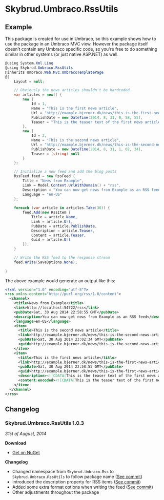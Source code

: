 Skybrud.Umbraco.RssUtils
========================

## Example

This package is created for use in Umbraco, so this example shows how to use the package in an Umbraco MVC view. However the package itself doesn't contain any Umbraco specific code, so you're free to do something similar in other systems (or just native ASP.NET) as well.

```C#
@using System.Xml.Linq
@using Skybrud.Umbraco.RssUtils
@inherits Umbraco.Web.Mvc.UmbracoTemplatePage
@{
    Layout = null;

    // Obviously the news articles shouldn't be hardcoded
    var articles = new[] {
        new {
            Id = 1,
            Name = "This is the first news article",
            Url = "http://example.bjerner.dk/news/this-is-the-first-news-article/",
            PublishDate = new DateTime(2014, 8, 31, 0, 58, 55),
            Teaser = "This is the teaser text of the first news article"
        },
        new {
            Id = 2,
            Name = "This is the second news article",
            Url = "http://example.bjerner.dk/news/this-is-the-second-news-article/",
            PublishDate = new DateTime(2014, 8, 31, 1, 02, 34),
            Teaser = (string) null
        }
    };

    // Initialize a new feed and add the blog posts
    RssFeed feed = new RssFeed {
        Title = "News from Example",
        Link = Model.Content.UrlWithDomain() + "rss",
        Description = "You can now get news from Example as an RSS feed",
        Language = "en-US"
    };
    
    foreach (var article in articles.Take(30)) {
        feed.Add(new RssItem {
            Title = article.Name,
            Link = article.Url,
            PubDate = article.PublishDate,
            Description = article.Teaser,
            Content = article.Teaser,
            Guid = article.Url
        });
    }

    // Write the RSS feed to the response stream
    feed.Write(SaveOptions.None);
    
}
```

The above example would generate an output like this:

```xml
<?xml version="1.0" encoding="utf-8"?>
<rss xmlns:content="http://purl.org/rss/1.0/content">
  <channel>
    <title>News from Example</title>
    <link>http://localhost:54722/rss</link>
    <pubDate>Sat, 30 Aug 2014 22:58:55 GMT</pubDate>
    <description>You can now get news from Example as an RSS feed</description>
    <language>en-US</language>
    <item>
      <title>This is the second news article</title>
      <link>http://example.bjerner.dk/news/this-is-the-second-news-article/</link>
      <pubDate>Sat, 30 Aug 2014 23:02:34 GMT</pubDate>
      <guid>http://example.bjerner.dk/news/this-is-the-second-news-article/</guid>
    </item>
    <item>
      <title>This is the first news article</title>
      <link>http://example.bjerner.dk/news/this-is-the-first-news-article/</link>
      <pubDate>Sat, 30 Aug 2014 22:58:55 GMT</pubDate>
      <guid>http://example.bjerner.dk/news/this-is-the-first-news-article/</guid>
      <description><![CDATA[This is the teaser text of the first news article]]></description>
      <content:encoded><![CDATA[This is the teaser text of the first news article]]></content:encoded>
    </item>
  </channel>
</rss>
```

## Changelog

### Skybrud.Umbraco.RssUtils 1.0.3
_31st of August, 2014_

__Download__
- [Get on NuGet](https://www.nuget.org/packages/Skybrud.Umbraco.RssUtils/1.0.3)

__Changelog__
- Changed namespace from `Skybrud.Umbraco.Rss` to `Skybrud.Umbraco.RssUtils` to follow package name ([See commit](/abjerner/Skybrud.Umbraco.RssUtils/commit/2f9fed5f07e51235d19c6d1b1755ec94f74c09e9))
- Introduced the description property for RSS items ([See commit](/abjerner/Skybrud.Umbraco.RssUtils/commit/cf881f00c5cc058a6e31e2f25a2bf599d9204df4))
- Added some extra format options when writing the feed ([See commit](/abjerner/Skybrud.Umbraco.RssUtils/commit/5a5cd2438ff1092a131ee6b6e76bd74ba232050a))
- Other adjustments throughout the package
